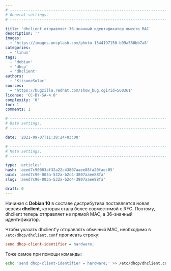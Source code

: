 ```yaml
---
# -------------------------------------------------------------------------------------------------------------------- #
# General settings.
# -------------------------------------------------------------------------------------------------------------------- #

title: 'dhclient отправляет 36-значный идентификатор вместо MAC'
description: ''
images:
  - 'https://images.unsplash.com/photo-1544197150-b99a580bb7a8'
categories:
  - 'linux'
tags:
  - 'debian'
  - 'dhcp'
  - 'dhclient'
authors:
  - 'KitsuneSolar'
sources:
  - 'https://bugzilla.redhat.com/show_bug.cgi?id=560361'
license: 'CC-BY-SA-4.0'
complexity: '0'
toc: 1
comments: 1

# -------------------------------------------------------------------------------------------------------------------- #
# Date settings.
# -------------------------------------------------------------------------------------------------------------------- #

date: '2021-09-07T11:38:24+03:00'

# -------------------------------------------------------------------------------------------------------------------- #
# Meta settings.
# -------------------------------------------------------------------------------------------------------------------- #

type: 'articles'
hash: 'aeed7c90003af32a22c43807aaee88fa20faec05'
uuid: 'aeed7c90-003a-532a-b2c4-3807aaee88fa'
slug: 'aeed7c90-003a-532a-b2c4-3807aaee88fa'

draft: 0
---
```


Начиная с **Debian 10** в составе дистрибутива поставляется новая версия **dhclient**, которая стала более совместимой с RFC. Поэтому, dhclient теперь отправляет не прямой MAC, а 36-значный идентификатор.

<!--more-->

Чтобы указать dhclient'у отправлять обычный MAC, необходимо в `/etc/dhcp/dhclient.conf` прописать строку:

```ini
send dhcp-client-identifier = hardware;
```

Тоже самое при помощи команды:

```sh
echo 'send dhcp-client-identifier = hardware;' >> /etc/dhcp/dhclient.conf
```
